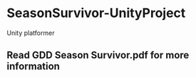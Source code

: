 # SeasonSurvivor-UnityProject

Unity platformer

## Read GDD Season Survivor.pdf for more information
